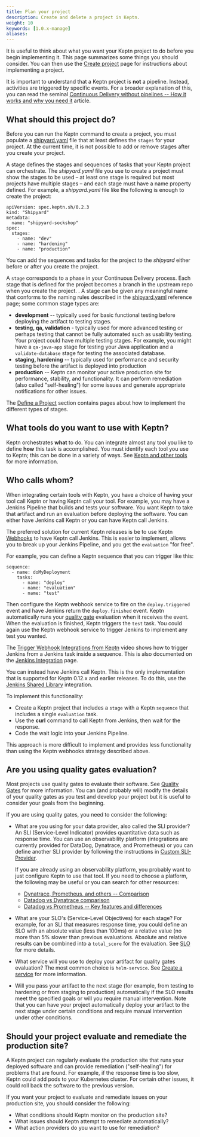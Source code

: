 ```yaml
---
title: Plan your project
description: Create and delete a project in Keptn.
weight: 10
keywords: [1.0.x-manage]
aliases:
---
```


It is useful to think about what you want your Keptn project to do
before you begin implementing it.
This page summarizes some things you should consider.
You can then use the [Create project](../project/) page
for instructions about implementing a project.

It is important to understand that a Keptn project is **not** a pipeline.
Instead, activities are triggered by specific events.
For a broader explanation of this, you can read the seminal
[Continuous Delivery without pipelines -- How it works and why you need it](https://medium.com/keptn/continuous-delivery-without-pipelines-7e84db8c8261) article.

## What should this project do?

Before you can run the Keptn command to create a project,
you must populate a [shipyard.yaml](../../reference/files/shipyard/) file
that at least defines the `stages` for your project.
At the current time, it is not possible to add or remove stages
after you create your project.

A stage defines the stages and sequences of tasks that your Keptn project can orchestrate.
The *shipyard.yaml* file you use to create a project must show the stages to be used
– at least one stage is required but most projects have multiple stages –
and each stage must have a name property defined.
For example, a *shipyard.yaml* file like the following is enough to create the project:

```
apiVersion: spec.keptn.sh/0.2.3
kind: "Shipyard"
metadata:
  name: "shipyard-sockshop"
spec:
  stages:
    - name: "dev"
    - name: "hardening"
    - name: "production"
```

You can add the sequences and tasks for the project to the *shipyard*
either before or after you create the project.

A `stage` corresponds to a phase in your Continuous Delivery process.
Each stage that is defined for the project
becomes a branch in the upstream repo when you create the project.
.
A stage can be given any meaningful name
that conforms to the naming rules described in the
[shipyard.yaml](../../reference/files/shipyard/) reference page;
some common stage types are:

* **development** -- typically used for basic functional testing before deploying the artifact to testing stages.
* **testing, qa, validation** - typically used for more advanced testing
  or perhaps testing that cannot be fully automated such as usability testing.
  Your project could have multiple testing stages.
  For example, you might have a `qa-java-app` stage for testing your Java application
  and a `validate-database` stage for testing the associated database.
* **staging, hardening** -- typically used for performance and security testing
  before the artifact is deployed into production
* **production** -- Keptn can monitor your active production site
  for performance, stability, and functionality.
  It can perform remediation (also called "self-healing") for some issues
  and generate appropriate notifications for other issues.

The [Define a Project](../../define/) section contains pages
about how to implement the different types of stages.

## What tools do you want to use with Keptn?

Keptn orchestrates **what** to do.
You can integrate almost any tool you like to define **how** this task is accomplished.
You must identify each tool you use to Keptn;
this can be done in a variety of ways.
See [Keptn and other tools](../../../concepts/keptn-tools/) for more information.

## Who calls whom?

When integrating certain tools with Keptn,
you have a choice of having your tool call Keptn
or having Keptn call your tool.
For example, you may have a Jenkins Pipeline that builds and tests your software.
You want Keptn to take that artifact and run an evaluation
before deploying the software.
You can either have Jenkins call Keptn or you can have Keptn call Jenkins.

The preferred solution for current Keptn releases is be to use
Keptn [Webhooks](../../integrations/webhooks/) to have Keptn call Jenkins.
This is easier to implement, allows you to break up your Jenkins Pipeline,
and you get the `evaluation` "for free".

For example, you can define a Keptn sequence that you can trigger like this:

```
sequence:
  - name: doMyDeployment
    tasks:
      - name: "deploy"
      - name: "evaluation"
      - name: "test"
```

Then configure the Keptn webhook service to fire on the `deploy.triggered` event
and have Jenkins return the `deploy.finished` event.
Keptn automatically runs your
[quality gate](../../../concepts/quality_gates/) evaluation when it receives the event.
When the evaluation is finished, Keptn triggers the `test` task.
You could again use the Keptn webhook service to trigger Jenkins
to implement any test you wanted.

The [Trigger Webhook Integrations from Keptn](https://youtu.be/ehI23d7s-dY?t=60) video
shows how to trigger Jenkins from a Jenkins task inside a sequence.
This is also documented on the [Jenkins Integration](../../integrations/webhooks/jenkins/) page.

You can instead have Jenkins call Keptn.
This is the only implementation that is supported for Keptn 0.12.x and earlier releases.
To do this, use the
[Jenkins Shared Library](https://artifacthub.io/packages/keptn/keptn-integrations/jenkins-library) integration.

To implement this functionality:

* Create a Keptn project that includes a `stage` with a Keptn `sequence`
that includes a single `evaluation` task.
* Use the **curl** command to call Keptn from Jenkins, then wait for the response.
* Code the wait logic into your Jenkins Pipeline.

This approach is more difficult to implement
and provides less functionality than using the Keptn webhooks strategy described above.

## Are you using quality gates evaluation?

Most projects use quality gates to evaluate their software.
See [Quality Gates](../../../concepts/quality_gates/) for more information.
You can (and probably will) modify the details of your quality gates
as you test and develop your project but it is useful to consider your goals from the beginning.

If you are using quality gates, you need to consider the following:

* What are you using for your data provider, also called the SLI provider?
An SLI (Service-Level Indicator) provides quantitative data
such as response time.
You can use an observability platform
(integrations are currently provided for DataDog, Dynatrace, and Prometheus)
or you can define another SLI provider by following the instructions in
[Custom SLI-Provider](../../integrations/sli_provider/).

  If you are already using an observability platform,
  you probably want to just configure Keptn to use that tool.
  If you need to choose a platform, the following may be useful
  or you can search for other resources:

  * [Dynatrace, Prometheus, and others -- Comparison](https://medium.com/@balajijk/dynatrace-prometheus-and-others-comparison-debc897cb7a5)
  * [Datadog vs Dynatrace comparison](https://www.peerspot.com/products/comparisons/datadog_vs_dynatrace)
  * [Datadog vs Prometheus -- Key features and differences](https://signoz.io/blog/datadog-vs-prometheus/)

* What are your SLO's (Service-Level Objectives) for each stage?
For example, for an SLI that measures response time,
you could define an SLO with an absolute value (less than 100ms)
or a relative value (no more than 5% slower than previous evaluations.
Absolute and relative results can be combined into a `total_score` for the evaluation.
See [SLO](../../reference/files/slo/) for more details.
* What service will you use to deploy your artifact for quality gates evaluation?
The most common choice is `helm-service`.
See [Create a service](../service/) for more information.
* Will you pass your artifact to the next stage
(for example, from testing to hardening or from staging to production)
automatically if the SLO results meet the specified goals
or will you require manual intervention.
Note that you can have your project
automatically deploy your artifact to the next stage under certain conditions
and require manual intervention under other conditions.

## Should your project evaluate and remediate the production site?

A Keptn project can regularly evaluate the production site that runs your deployed software
and can provide remediation ("self-healing") for problems that are found.
For example, if the response time is too slow,
Keptn could add pods to your Kubernetes cluster.
For certain other issues, it could roll back the software to the previous version.

If you want your project to evaluate and remediate issues on your production site,
you should consider the following:

* What conditions should Keptn monitor on the production site?
* What issues should Keptn attempt to remediate automatically?
* What action providers do you want to use for remediation?

